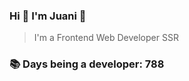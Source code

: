 ### Hi 👋 I&#39;m Juani 🦁

> I&#39;m a Frontend Web Developer SSR

### 📚 Days being a developer: 788
